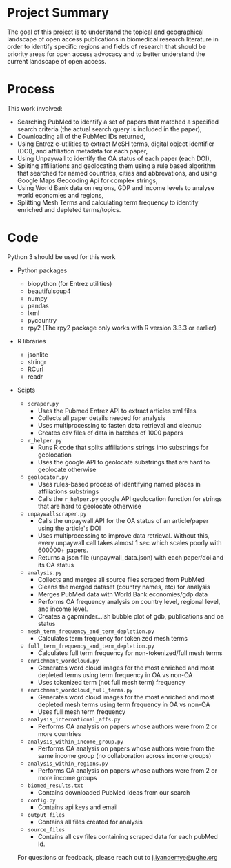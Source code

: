 # Project Summary

The goal of this project is to understand the topical and geographical landscape of open access publications in biomedical research literature in order to identify specific regions and fields of research that should be priority areas for open access advocacy and to better understand the current landscape of open access.   

# Process
This work involved:
 * Searching PubMed to identify a set of papers that matched a specified search criteria (the actual search query is included in the paper),
 * Downloading all of the PubMed IDs returned,
 * Using Entrez e-utilities to extract MeSH terms, digital object identifier (DOI), and affiliation metadata for each paper,
 * Using Unpaywall to identify the OA status of each paper (each DOI),
 * Spliting affiliations and geolocating them using a rule based algorithm that searched for named countries, cities and abbrevations, and using Google Maps Geocoding Api for complex strings,  
 * Using World Bank data on regions, GDP and Income levels to analyse world economies and regions,
 * Splitting Mesh Terms and calculating term frequency to identify enriched and depleted terms/topics.

# Code

Python 3 should be used for this work
* Python packages
    * biopython (for Entrez utilities)
    * beautifulsoup4
    * numpy
    * pandas
    * lxml
    * pycountry
    * rpy2 (The rpy2 package only works with R version 3.3.3 or earlier)
* R libraries
    * jsonlite
    * stringr
    * RCurl
    * readr
* Scipts
    * ```scraper.py```
      * Uses the Pubmed Entrez API to extract articles xml files
      * Collects all paper details needed for analysis
      * Uses multiprocessing to fasten data retrieval and cleanup
      * Creates csv files of data in batches of 1000 papers
    * ```r_helper.py```
      * Runs R code that splits affiliations strings into substrings for geolocation
      * Uses the google API to geolocate substrings that are hard to geolocate otherwise
    * ```geolocator.py```
      * Uses rules-based process of identifying named places in affiliations substrings
      * Calls the ```r_helper.py``` google API geolocation function for strings that are hard to geolocate otherwise
    * ```unpaywallscraper.py```
      * Calls the unpaywall API for the OA status of an article/paper using the article's DOI
      * Uses multiprocessing to improve data retrieval. Without this, every unpaywall call takes almost 1 sec which scales poorly with 600000+ papers.
      * Returns a json file (unpaywall_data.json) with each paper/doi and its OA status
    * ```analysis.py```
      * Collects and merges all source files scraped from PubMed
      * Cleans the merged dataset (country names, etc) for analysis
      * Merges PubMed data with World Bank economies/gdp data
      * Performs OA frequency analysis on country level, regional level, and income level.
      * Creates a gapminder...ish bubble plot of gdb, publications and oa status
    * ```mesh_term_frequency_and_term_depletion.py```
      * Calculates term frequency for tokenized mesh terms
    * ```full_term_frequency_and_term_depletion.py```
      * Calculates full term frequency for non-tokenized/full mesh terms
    * ```enrichment_wordcloud.py```
      * Generates word cloud images for the most enriched and most depleted terms using term frequency in OA vs non-OA
      * Uses tokenized term (not full mesh term) frequency
    * ```enrichment_wordcloud_full_terms.py```
      * Generates word cloud images for the most enriched and most depleted mesh terms using term frequency in OA vs non-OA
      * Uses full mesh term frequency
    * ```analysis_international_affs.py```
      * Performs OA analysis on papers whose authors were from 2 or more countries
    * ```analysis_within_income_group.py```
      * Performs OA analysis on papers whose authors were from the same income group (no collaboration across income groups)
    * ```analysis_within_regions.py```
      * Performs OA analysis on papers whose authors were from 2 or more income groups
    * ```biomed_results.txt```
      * Contains downloaded PubMed Ideas from our search
    * ```config.py```
      * Contains api keys and email
    * ```output_files```
      * Contains all files created for analysis
    * ```source_files```
      * Contains all csv files containing scraped data for each pubMed Id.

  For questions or feedback, please reach out to j.iyandemye@ughe.org
